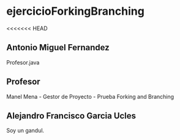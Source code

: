 # ejercicioForkingBranching
<<<<<<< HEAD
## Antonio Miguel Fernandez
Profesor.java
## Profesor
Manel Mena -  Gestor de Proyecto - Prueba Forking and Branching
## Alejandro Francisco Garcia Ucles 
Soy un gandul.
